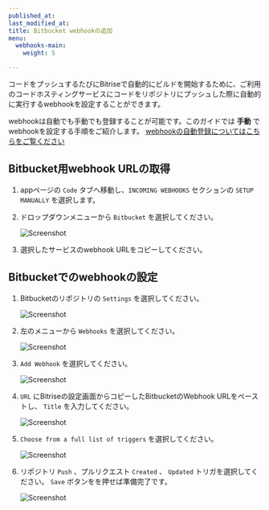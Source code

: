 ```yaml
---
published_at:
last_modified_at:
title: Bitbucket webhookの追加
menu:
  webhooks-main:
    weight: 5

---
```

コードをプッシュするたびにBitriseで自動的にビルドを開始するために、ご利用のコードホスティングサービスにコードをリポジトリにプッシュした際に自動的に実行するwebhookを設定することができます。

webhookは自動でも手動でも登録することが可能です。このガイドでは __手動__ でwebhookを設定する手順をご紹介します。 [webhookの自動登録についてはこちらをご覧ください](/webhooks/#setting-up-incoming-webhooks-automatically)

## Bitbucket用webhook URLの取得

1. appページの `Code` タブへ移動し、`INCOMING WEBHOOKS` セクションの `SETUP MANUALLY` を選択します。

1. ドロップダウンメニューから `Bitbucket` を選択してください。

    ![Screenshot](/img/webhooks_bitbucket.png)

1. 選択したサービスのwebhook URLをコピーしてください。


## Bitbucketでのwebhookの設定

1. Bitbucketのリポジトリの `Settings` を選択してください。

    ![Screenshot](/img/webhooks/bitbucket_settings.png)

1. 左のメニューから `Webhooks` を選択してください。

    ![Screenshot](/img/webhooks/bitbucket_settings_webhooks.png)

1. `Add Webhook` を選択してください。

    ![Screenshot](/img/webhooks/bitbucket_add_webhooks.png)

1. `URL` にBitriseの設定画面からコピーしたBitbucketのWebhook URLをペーストし、 `Title` を入力してください。

    ![Screenshot](/img/webhooks/bitbucket_webhook_info.png)

1. `Choose from a full list of triggers` を選択してください。

    ![Screenshot](/img/webhooks/bitbucket_webhook_trigger.png)

1. リポジトリ `Push` 、プルリクエスト `Created` 、 `Updated` トリガを選択してください。 `Save` ボタンをを押せば準備完了です。

    ![Screenshot](/img/webhooks/bitbucket_webhook_push_and_pr.png)
